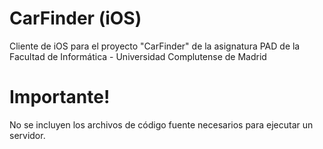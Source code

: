 # CarFinder (iOS)
Cliente de iOS para el proyecto "CarFinder" de la asignatura PAD de la Facultad de Informática - Universidad Complutense de Madrid

# Importante!
No se incluyen los archivos de código fuente necesarios para ejecutar un servidor.
